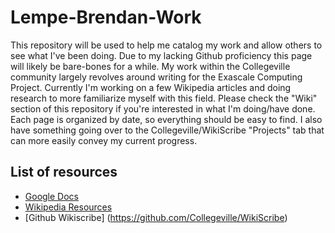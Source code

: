 # Lempe-Brendan-Work
This repository will be used to help me catalog my work and allow others to see what I've been doing. Due to my lacking Github proficiency this page will likely be bare-bones for a while. My work within the Collegeville community largely revolves around writing for the Exascale Computing Project. Currently I'm working on a few Wikipedia articles and doing research to more familiarize myself with this field. Please check the "Wiki" section of this repository if you're interested in what I'm doing/have done. Each page is organized by date, so everything should be easy to find. I also have something going over to the Collegeville/WikiScribe "Projects" tab that can more easily convey my current progress.

## List of resources
- [Google Docs](PutTheGoogleDriveUrlHere)
- [Wikipedia Resources](PutUrlHere)
- [Github Wikiscribe] (https://github.com/Collegeville/WikiScribe)

